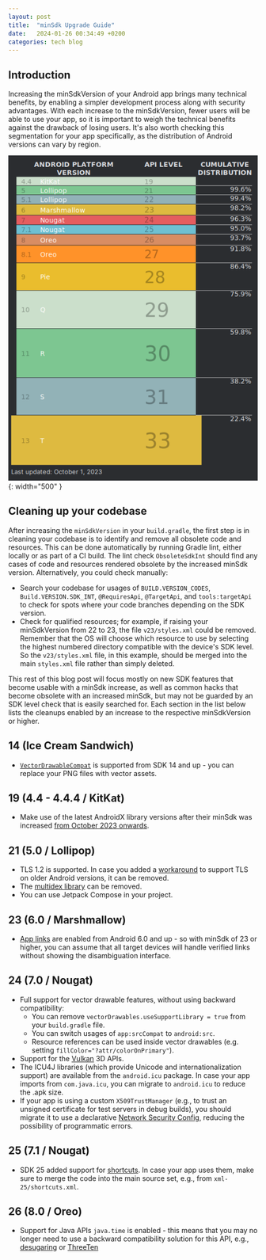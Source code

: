 ```yaml
---
layout: post
title:  "minSdk Upgrade Guide"
date:   2024-01-26 00:34:49 +0200
categories: tech blog
---
```


## Introduction

Increasing the minSdkVersion of your Android app brings many technical benefits, by enabling a simpler development process along with security advantages.
With each increase to the minSdkVersion, fewer users will be able to use your app, so it is important to weigh the technical benefits against the drawback of losing users.
It's also worth checking this segmentation for your app specifically, as the distribution of Android versions can vary by region.

![image tooltip here](/assets/sdk-level-breakdown-oct-23.png){: width="500" }

## Cleaning up your codebase

After increasing the `minSdkVersion` in your `build.gradle`, the first step is in cleaning your codebase is to identify and remove all obsolete code and resources. This can be done automatically by running Gradle lint, either locally or as part of a CI build. The lint check `ObsoleteSdkInt` should find any cases of code and resources rendered obsolete by the increased minSdk version. Alternatively, you could check manually:
- Search your codebase for usages of `BUILD.VERSION_CODES`, `Build.VERSION.SDK_INT`, `@RequiresApi`, `@TargetApi`, and `tools:targetApi` to check for spots where your code branches depending on the SDK version.
- Check for qualified resources; for example, if raising your minSdkVersion from 22 to 23, the file `v23/styles.xml` could be removed. 
Remember that the OS will choose which resource to use by selecting the highest numbered directory compatible with the device's SDK level. So the `v23/styles.xml` file, in this example, should be merged into the main `styles.xml` file rather than simply deleted.

This rest of this blog post will focus mostly on new SDK features that become usable with a minSdk increase, as well as common hacks that become obsolete with an increased minSdk, but may not be guarded by an SDK level check that is easily searched for. Each section in the list below lists the cleanups enabled by an increase to the respective minSdkVersion or higher.

## 14 (Ice Cream Sandwich)

- [`VectorDrawableCompat`][vector-back-compat] is supported from SDK 14 and up - you can replace your PNG files with vector assets.

## 19 (4.4 - 4.4.4 / KitKat)

- Make use of the latest AndroidX library versions after their minSdk was increased [from October 2023 onwards][androidx].

## 21 (5.0 / Lollipop)

- TLS 1.2 is supported. In case you added a [workaround][tls-workaround] to support TLS on older Android versions, it can be removed.
- The [multidex library][multidex] can be removed.
- You can use Jetpack Compose in your project.

## 23 (6.0 / Marshmallow)

- [App links][app links] are enabled from Android 6.0 and up - so with minSdk of 23 or higher, you can assume that all target devices will handle verified links without showing the disambiguation interface.

<!-- - TODO `android:foreground` -->

## 24 (7.0 / Nougat)

- Full support for vector drawable features, without using backward compatibility:
    - You can remove `vectorDrawables.useSupportLibrary = true` from your `build.gradle` file.
    - You can switch usages of `app:srcCompat` to `android:src`.
    - Resource references can be used inside vector drawables (e.g. setting `fillColor="?attr/colorOnPrimary"`).
- Support for the [Vulkan][vulkan] 3D APIs.
- The ICU4J libraries (which provide Unicode and internationalization support) are available from the `android.icu` package. In case your app imports from `com.java.icu`, you can migrate to `android.icu` to reduce the .apk size.
- If your app is using a custom `X509TrustManager` (e.g., to trust an unsigned certificate for test servers in debug builds), you should migrate it to use a declarative [Network Security Config][security-config], reducing the possibility of programmatic errors.

<!-- key attestation: probably outside the scope of 'cleanup', but definitely an advantage to minSdk 24 -->

## 25 (7.1 / Nougat)

- SDK 25 added support for  [shortcuts][shortcuts]. In case your app uses them, make sure to merge the code into the main source set, e.g., from `xml-25/shortcuts.xml`.

## 26 (8.0 / Oreo)

<!-- - TODO `android:focusedByDefault` -->
- Support for Java APIs `java.time` is enabled - this means that you may no longer need to use a backward compatibility solution for this API, e.g., [desugaring][desugaring] or [ThreeTen][threeten]

<!-- bibliography -->

[androidx]: https://android-developers.googleblog.com/2023/10/androidx-minsdkversion-19.html

<!-- this is pretty extensive, but I want to show how code can be cleaned up too -->
[kaushikgopal]: https://github.com/kaushikgopal/why_bump_android_minsdk

[vector-back-compat]: https://developer.android.com/develop/ui/views/graphics/vector-drawable-resources#vector-drawables-backward-solution

[tls-workaround]: [https://stackoverflow.com/questions/28943660/how-to-enable-tls-1-2-support-in-an-android-application-running-on-android-4-1]

<!-- 24 -->
[shortcuts]: https://developer.android.com/develop/ui/views/launch/shortcuts

[vulkan]: https://developer.android.com/about/versions/nougat/android-7.0#vulkan

[icu4j]: https://developer.android.com/guide/topics/resources/internationalization#nougat

[security-config]: https://developer.android.com/privacy-and-security/security-config

<!-- 26 -->
[desugaring]: https://developer.android.com/studio/write/java8-support#library-desugaring

[api-26-java]: https://developer.android.com/about/versions/oreo/android-8.0#java

[threeten]: https://github.com/ThreeTen/threetenbp

[multidex]: https://developer.android.com/build/multidex

[app links]: https://developer.android.com/training/app-links/verify-android-applinks